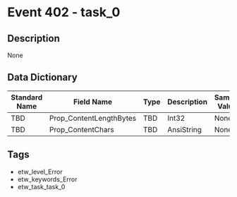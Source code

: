 # Event 402 - task_0

## Description
None

## Data Dictionary
|Standard Name|Field Name|Type|Description|Sample Value|
|---|---|---|---|---|
|TBD|Prop_ContentLengthBytes|TBD|Int32|None|None|
|TBD|Prop_ContentChars|TBD|AnsiString|None|None|

## Tags
* etw_level_Error
* etw_keywords_Error
* etw_task_task_0